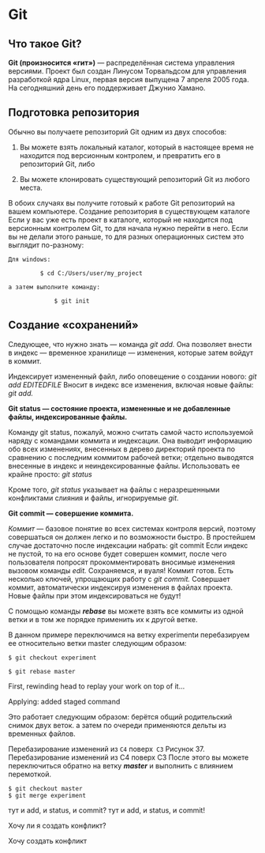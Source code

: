 # Git

## Что такое Git?

**Git (произносится «гит»)** — распределённая система управления версиями. Проект был создан Линусом Торвальдсом для управления разработкой ядра Linux, первая версия выпущена 7 апреля 2005 года. На сегодняшний день его поддерживает Джунио Хамано.
## Подготовка репозитория

Обычно вы получаете репозиторий Git одним из двух способов:

1. Вы можете взять локальный каталог, который в настоящее время не находится под версионным контролем, и превратить его в репозиторий Git, либо

2. Вы можете клонировать существующий репозиторий Git из любого места.

В обоих случаях вы получите готовый к работе Git репозиторий на вашем компьютере.
Создание репозитория в существующем каталоге
Если у вас уже есть проект в каталоге, который не находится под версионным контролем Git, то для начала нужно перейти в него. Если вы не делали этого раньше, то для разных операционных систем это выглядит по-разному:

    Для windows:

             $ cd C:/Users/user/my_project

    а затем выполните команду:

                 $ git init


## Создание «сохранений»

Следующее, что нужно знать — команда _git add._ Она позволяет внести в индекс — временное хранилище — изменения, которые затем войдут в коммит.

Индексирует измененный файл, либо оповещение о создании нового:
_git add EDITEDFILE_
Вносит в индекс все изменения, включая новые файлы:
_git add._

**Git status — состояние проекта, измененные и не добавленные файлы, индексированные файлы.**

Команду git status, пожалуй, можно считать самой часто используемой наряду с командами коммита и индексации. Она выводит информацию обо всех изменениях, внесенных в дерево директорий проекта по сравнению с последним коммитом рабочей ветки; отдельно выводятся внесенные в индекс и неиндексированные файлы. Использовать ее крайне просто:
_git status_

Кроме того, _git status_ указывает на файлы с неразрешенными конфликтами слияния и файлы, игнорируемые _git_.

**Git commit — совершение коммита.**

*Коммит* — базовое понятие во всех системах контроля версий, поэтому совершаться он должен легко и по возможности быстро. В простейшем случае достаточно после индексации набрать:
git commit
Если индекс не пустой, то на его основе будет совершен коммит, после чего пользователя попросят прокомментировать вносимые изменения вызовом команды _edit._ Сохраняемся, и вуаля! Коммит готов. Есть несколько ключей, упрощающих работу с _git commit._
Совершает коммит, автоматически индексируя изменения в файлах проекта. Новые файлы при этом индексироваться не будут!

 С помощью команды _**rebase**_ вы можете взять все коммиты из одной ветки и в том же порядке применить их к другой ветке.

В данном примере переключимся на ветку experimentи перебазируем ее относительно ветки master следующим образом:

    $ git checkout experiment

    $ git rebase master

First, rewinding head to replay your work on top of it...

Applying: added staged command


Это работает следующим образом: берётся общий родительский снимок двух веток. а затем по очереди применяются дельты из временных файлов.

Перебазирование изменений из `C4` поверх` C3`
Рисунок 37. Перебазирование изменений из C4 поверх C3
После этого вы можете переключиться обратно на ветку _**master**_ и выполнить с влиянием перемоткой.

    $ git checkout master
    $ git merge experiment



тут и add, и status, и commit?
тут и add, и status, и commit!

Хочу ли я создать конфликт?

Хочу создать конфликт
